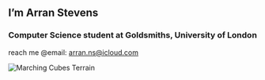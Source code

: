 ## I’m Arran Stevens
### Computer Science student at Goldsmiths, University of London

reach me @email: arran.ns@icloud.com

![Marching Cubes Terrain](https://github.com/NoodlePlexium/NoodlePlexium/blob/main/Marching%20Cubes%20Terrain.jpg)

